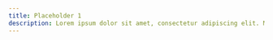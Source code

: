 ```yaml
---
title: Placeholder 1
description: Lorem ipsum dolor sit amet, consectetur adipiscing elit. Morbi sed diam enim. Vestibulum ante ipsum primis in faucibus orci luctus et ultrices posuere cubilia curae; Ut tempor dictum lacus vel imperdiet. Etiam libero nisl, hendrerit vel hendrerit vitae, dignissim in est. Nam sit amet urna dignissim, fermentum nisl ac, mattis nibh. Praesent iaculis neque lorem, vel congue justo dictum sed. Vestibulum ante ipsum primis in faucibus orci luctus et ultrices posuere cubilia curae; Phasellus nec massa volutpat, dignissim nisi in, interdum lectus. Maecenas pellentesque ligula vitae tellus sollicitudin, vel lobortis orci accumsan. Ut finibus odio id ipsum consequat porttitor.
---
```

